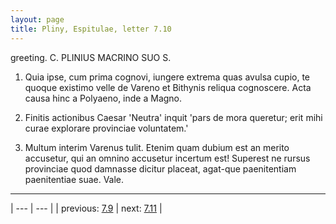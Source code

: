 ```yaml
---
layout: page
title: Pliny, Espitulae, letter 7.10
---
```


greeting. C. PLINIUS MACRINO SUO S.



1. Quia ipse, cum prima cognovi, iungere extrema quas avulsa cupio, te quoque existimo velle de Vareno et Bithynis reliqua cognoscere. Acta causa hinc a Polyaeno, inde a Magno.



2. Finitis actionibus Caesar 'Neutra' inquit 'pars de mora queretur; erit mihi curae explorare provinciae voluntatem.'



3. Multum interim Varenus tulit. Etenim quam dubium est an merito accusetur, qui an omnino accusetur incertum est! Superest ne rursus provinciae quod damnasse dicitur placeat, agat-que paenitentiam paenitentiae suae. Vale.



---

| --- | --- |
| previous: [7.9](../7.9/) | next: [7.11](../7.11/) |